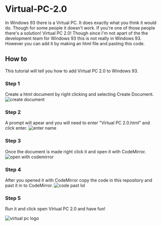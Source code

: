 # Virtual-PC-2.0
  In Windows 93 there is a Virtual PC. It does exactly what you   think it would do. Though for some people it doesn't work. If you're one of those people there's a solution! Virtual PC 2.0! Though since I'm not apart of the the development team for Windows 93 this is not really in Windows 93. However you can add it by making an html file and pasting this code.
  ## How to
  This tutorial will tell you how to add Virtual PC 2.0 to Windows 93.
  ### Step 1
  Create a html document by right clicking and selecting Create Document.
![create document](https://user-images.githubusercontent.com/29897726/30517575-165afa46-9bc9-11e7-82ce-a329fa1fa668.PNG)

### Step 2
A prompt will apear and you will need to enter "Virtual PC 2.0.html" and click enter.
![enter name](https://user-images.githubusercontent.com/29897726/30517625-7194e024-9bca-11e7-9590-65f1e958ac2a.PNG)

### Step 3
Once the document is made right click it and open it with CodeMirror.
![open with codemirror](https://user-images.githubusercontent.com/29897726/30517652-0cc86d9a-9bcb-11e7-8066-877f8699f889.PNG)

### Step 4
After you opened it with CodeMirror copy the code in this repository and past it in to CodeMirror.
![code past lol](https://user-images.githubusercontent.com/29897726/30517860-82ee581c-9bd1-11e7-904c-e5c7de82fb32.PNG)

### Step 5
Run it and click open Virtual PC 2.0 and have fun!

![virtual pc logo](https://user-images.githubusercontent.com/29897726/30522723-93b8a14e-9c39-11e7-9c5e-f3f12f13f7dd.PNG)
